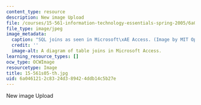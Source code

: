 ```yaml
---
content_type: resource
description: New image Upload
file: /courses/15-561-information-technology-essentials-spring-2005/6a0461212c8324d389424ddb14c5b27e_15-561s05-th.jpg
file_type: image/jpeg
image_metadata:
  caption: "SQL joins as seen in Microsoft\xAE Access. (Image by MIT OpenCourseWare.)"
  credit: ''
  image-alt: A diagram of table joins in Microsoft Access.
learning_resource_types: []
ocw_type: OCWImage
resourcetype: Image
title: 15-561s05-th.jpg
uid: 6a046121-2c83-24d3-8942-4ddb14c5b27e
---
```

New image Upload

